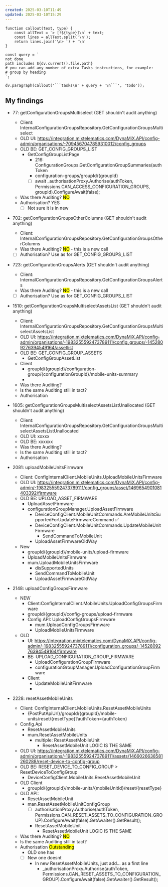 ```yaml
---
created: 2025-03-10T11:49
updated: 2025-03-10T15:29
---
```

```dataviewjs
function callout(text, type) {
    const allText = `> [!${type}]\n` + text;
    const lines = allText.split('\n');
    return lines.join('\n> ') + '\n'
}

const query = `
not done
path includes ${dv.current().file.path}
# you can add any number of extra Tasks instructions, for example:
# group by heading
`;

dv.paragraph(callout('```tasks\n' + query + '\n```', 'todo'));
```

## My findings

- 77:  getConfigurationGroupsMultiselect (GET shouldn't audit anything)
   - Client: InternalConfigurationGroupsRepository.GetConfigurationGroupsMultiselect
   - OLD UI: https://integration.mixtelematics.com/DynaMiX.API/config-admin/organisations/-7094567047859310012/config_groups
   - OLD BE: GET_CONFIG_GROUPS_LIST
	   - GetConfigGroupListPage
		   - 216: ConfigurationGroups.GetConfigurationGroupSummaries(authToken
		   - configuration-groups/groupId/{groupId}
		   - [ ] await _authorisationProxy.Authorise(authToken, Permissions.CAN_ACCESS_CONFIGURATION_GROUPS, groupId).ConfigureAwait(false);
   - Was there Auditing? <mark class="hltr-green">NO</mark>
   - Authorisation? YES
	   - [ ] Not sure it is in new

- 702:  getConfigurationGroupsOtherColumns (GET shouldn't audit anything)
   - Client: InternalConfigurationGroupsRepository.GetConfigurationGroupsOtherColumns
   - Was there Auditing? <mark class="hltr-green">NO</mark> - this is a new call
   - [ ] Authorisation? Use as for GET_CONFIG_GROUPS_LIST

- 723:  getConfigurationGroupsAlerts (GET shouldn't audit anything)
   - Client: InternalConfigurationGroupsRepository.GetConfigurationGroupsAlerts
   - Was there Auditing? <mark class="hltr-green">NO</mark> - this is a new call
   - [ ] Authorisation? Use as for GET_CONFIG_GROUPS_LIST

- 1510: getConfigurationGroupsMultiselectAssetsList (GET shouldn't audit anything)
   - Client: InternalConfigurationGroupsRepository.GetConfigurationGroupsMultiselectAssetsList
   - OLD UI: https://integration.mixtelematics.com/DynaMiX.API/config-admin/organisations/-1983255592473789111/config_groups/-1452809276394549164/assetlist
   - OLD BE: GET_CONFIG_GROUP_ASSETS
	   - GetConfigGroupAssetList
	- Client
	   - groupId/{groupId}/configuration-group/{configurationGroupId}/mobile-units-summary
	   - 
   - Was there Auditing?
   - Is the same Auditing still in tact?
   - Authorisation

- 1605: getConfigurationGroupsMultiselectAssetsListUnallocated (GET shouldn't audit anything)
   - Client: InternalConfigurationGroupsRepository.GetConfigurationGroupsMultiselectAssetsListUnallocated
   - OLD UI: xxxxx
   - OLD BE: xxxxxx
   - Was there Auditing?
   - Is the same Auditing still in tact?
   - Authorisation

- 2081: uploadMobileUnitsFirmware
   - Client: ConfigInternalClient.MobileUnits.UploadMobileUnitsFirmware
   - OLD UI: https://integration.mixtelematics.com/DynaMiX.API/config-admin/-1983255592473789111/config_groups/asset/1469654901081403392/firmware
   - OLD BE: UPLOAD_ASSET_FIRMWARE
	   - UploadAssetFirmware
	   - configurationGroupManager.UploadAssetFirmware
		   - DeviceConfigClient.MobileUnitCommands.AreMobileUnitsSupportedForUpdateFirmwareCommand ✅
		   - DeviceConfigClient.MobileUnitCommands.UpdateMobileUnitFirmware
			   - SendCommandToMobileUnit
		   - UploadAssetFirmwareOldWay
	- New 
		- groupId/{groupId}/mobile-units/upload-firmware
		- UploadMobileUnitsFirmware
		- mum.UploadMobileUnitsFirmware
			- disSupportedUnits
			- SendCommandToMobileUnit
			- UploadAssetFirmwareOldWay

- 2148: uploadConfigGroupsFirmware
	- NEW
		- Client:ConfigInternalClient.MobileUnits.UploadConfigGroupsFirmware
		- groupId/{groupId}/config-groups/upload-firmware
		- Config API: UploadConfigGroupsFirmware
			- mum.UploadConfigGroupsFirmware
			- UploadMobileUnitsFirmware
	- OLD
		- UI: https://integration.mixtelematics.com/DynaMiX.API/config-admin/-1983255592473789111/configuration_groups/-1452809276394549164/firmware
		- BE: UPLOAD_CONFIGURATION_GROUP_FIRMWARE
			- UploadConfigurationGroupFirmware
			- configurationGroupManager.UploadConfigurationGroupFirmware
		- Client
			- UpdateMobileUnitFirmware
			- 

- 2228: resetAssetMobileUnits
	- Client: ConfigInternalClient.MobileUnits.ResetAssetMobileUnits
		- {PostPutApiUrl}/groupId/{groupId}/mobile-units/reset/{resetType}?authToken={authToken}
	- Config.Api
		- ResetAssetMobileUnits
		- mum.ResetAssetMobileUnits
			- multiple: ResetAssetMobileUnit
				- ResetAssetMobileUnit LOGIC IS THE SAME
	- OLD UI: https://integration.mixtelematics.com/DynaMiX.API/config-admin/organisations/-1983255592473789111/assets/1466026638581260288/reset-device-to-config-group
	- OLD BE: RESET_DEVICE_TO_CONFIG_GROUP > ResetDeviceToConfigGroup
		- DeviceConfigClient.MobileUnits.ResetAssetMobileUnit
	- OLD Client
		- groupId/{groupId}/mobile-units/{mobileUnitId}/reset/{resetType}
	- OLD API:
		- ResetAssetMobileUnit
		- man.ResetAssetMobileUnitConfigGroup
			- [ ] authorisationProxy.Authorise(authToken, Permissions.CAN_RESET_ASSETS_TO_CONFIGURATION_GROUP).ConfigureAwait(false).GetAwaiter().GetResult();
			- ResetAssetMobileUnit
				- ResetAssetMobileUnit LOGIC IS THE SAME
   - Was there Auditing? <mark class="hltr-green">NO</mark>
   - Is the same Auditing still in tact?
   - Authorisation <mark class="hltr-red">Outstanding</mark>
	   - OLD one has
	   - [ ] New one doesnt
		   - In new ResetAssetMobileUnits, just add... as a first line
			   - _authorisationProxy.Authorise(authToken, Permissions.CAN_RESET_ASSETS_TO_CONFIGURATION_GROUP).ConfigureAwait(false).GetAwaiter().GetResult();

